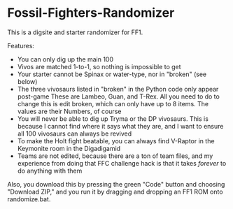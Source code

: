 # Fossil-Fighters-Randomizer
This is a digsite and starter randomizer for FF1.

Features:
- You can only dig up the main 100
- Vivos are matched 1-to-1, so nothing is impossible to get
- Your starter cannot be Spinax or water-type, nor in "broken" (see below)
- The three vivosaurs listed in "broken" in the Python code only appear post-game
  These are Lambeo, Guan, and T-Rex. All you need to do to change this is edit broken, which
  can only have up to 8 items. The values are their Numbers, of course
- You will never be able to dig up Tryma or the DP vivosaurs. This is because I cannot find
  where it says what they are, and I want to ensure all 100 vivosaurs can always be revived
- To make the Holt fight beatable, you can always find V-Raptor in the Keymonite room in the
  Digadigamid
- Teams are not edited, because there are a ton of team files, and my experience from doing
  that FFC challenge hack is that it takes *forever* to do anything with them

Also, you download this by pressing the green "Code" button and choosing "Download ZIP," and
you run it by dragging and dropping an FF1 ROM onto randomize.bat.